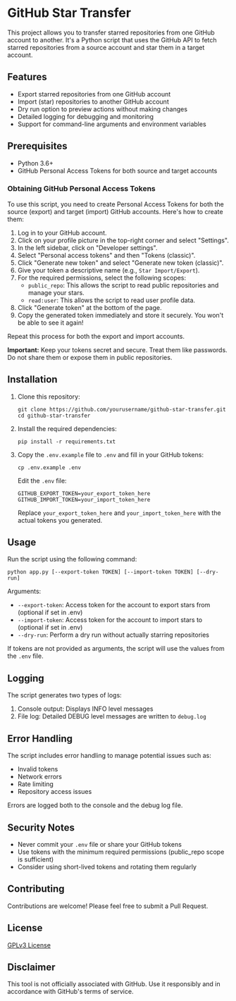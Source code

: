 # GitHub Star Transfer

This project allows you to transfer starred repositories from one GitHub account to another. It's a Python script that uses the GitHub API to fetch starred repositories from a source account and star them in a target account.

## Features

- Export starred repositories from one GitHub account
- Import (star) repositories to another GitHub account
- Dry run option to preview actions without making changes
- Detailed logging for debugging and monitoring
- Support for command-line arguments and environment variables

## Prerequisites

- Python 3.6+
- GitHub Personal Access Tokens for both source and target accounts

### Obtaining GitHub Personal Access Tokens

To use this script, you need to create Personal Access Tokens for both the source (export) and target (import) GitHub accounts. Here's how to create them:

1. Log in to your GitHub account.
2. Click on your profile picture in the top-right corner and select "Settings".
3. In the left sidebar, click on "Developer settings".
4. Select "Personal access tokens" and then "Tokens (classic)".
5. Click "Generate new token" and select "Generate new token (classic)".
6. Give your token a descriptive name (e.g., `Star Import/Export`).
7. For the required permissions, select the following scopes:
   - `public_repo`: This allows the script to read public repositories and manage your stars.
   - `read:user`: This allows the script to read user profile data.
8. Click "Generate token" at the bottom of the page.
9. Copy the generated token immediately and store it securely. You won't be able to see it again!

Repeat this process for both the export and import accounts.

**Important:** Keep your tokens secret and secure. Treat them like passwords. Do not share them or expose them in public repositories.

## Installation

1. Clone this repository:

   ```
   git clone https://github.com/yourusername/github-star-transfer.git
   cd github-star-transfer
   ```

2. Install the required dependencies:

   ```
   pip install -r requirements.txt
   ```

3. Copy the `.env.example` file to `.env` and fill in your GitHub tokens:

   ```
   cp .env.example .env
   ```

   Edit the `.env` file:

   ```
   GITHUB_EXPORT_TOKEN=your_export_token_here
   GITHUB_IMPORT_TOKEN=your_import_token_here
   ```

   Replace `your_export_token_here` and `your_import_token_here` with the actual tokens you generated.

## Usage

Run the script using the following command:

```
python app.py [--export-token TOKEN] [--import-token TOKEN] [--dry-run]
```

Arguments:

- `--export-token`: Access token for the account to export stars from (optional if set in .env)
- `--import-token`: Access token for the account to import stars to (optional if set in .env)
- `--dry-run`: Perform a dry run without actually starring repositories

If tokens are not provided as arguments, the script will use the values from the `.env` file.

## Logging

The script generates two types of logs:

1. Console output: Displays INFO level messages
2. File log: Detailed DEBUG level messages are written to `debug.log`

## Error Handling

The script includes error handling to manage potential issues such as:

- Invalid tokens
- Network errors
- Rate limiting
- Repository access issues

Errors are logged both to the console and the debug log file.

## Security Notes

- Never commit your `.env` file or share your GitHub tokens
- Use tokens with the minimum required permissions (public_repo scope is sufficient)
- Consider using short-lived tokens and rotating them regularly

## Contributing

Contributions are welcome! Please feel free to submit a Pull Request.

## License

[GPLv3 License](LICENSE)

## Disclaimer

This tool is not officially associated with GitHub. Use it responsibly and in accordance with GitHub's terms of service.
